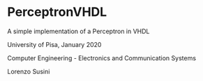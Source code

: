 # PerceptronVHDL
 A simple implementation of a Perceptron in VHDL
 
 University of Pisa, January 2020
 
 Computer Engineering - Electronics and Communication Systems
 
 Lorenzo Susini
